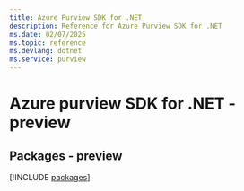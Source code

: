```yaml
---
title: Azure Purview SDK for .NET
description: Reference for Azure Purview SDK for .NET
ms.date: 02/07/2025
ms.topic: reference
ms.devlang: dotnet
ms.service: purview
---
```

# Azure purview SDK for .NET - preview
## Packages - preview
[!INCLUDE [packages](purview-index.md)]